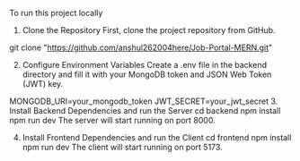 To run this project locally
1. Clone the Repository
First, clone the project repository from GitHub.

git clone "https://github.com/anshul262004here/Job-Portal-MERN.git"

2. Configure Environment Variables
Create a .env file in the backend directory and fill it with your MongoDB token and JSON Web Token (JWT) key.

MONGODB_URI=your_mongodb_token
JWT_SECRET=your_jwt_secret
3. Install Backend Dependencies and run the Server
cd backend
npm install
npm run dev
The server will start running on port 8000.

4. Install Frontend Dependencies and run the Client
cd frontend
npm install
npm run dev
The client will start running on port 5173.